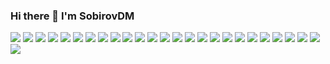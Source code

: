 ### Hi there 👋 I'm SobirovDM

<a href="https://www.linkedin.com/in/sobirovdm/" target="_blank"> </a>
<a href="" target="_blank"> </a>

<img src="https://img.shields.io/badge/LinkedIn-0077B5?style=for-the-badge&logo=linkedin&logoColor=white" />

<img src="https://img.shields.io/badge/Gmail-D14836?style=for-the-badge&logo=gmail&logoColor=white" />

<img src="https://img.shields.io/badge/Linux-FCC624?style=for-the-badge&logo=linux&logoColor=black" />

<img src="https://img.shields.io/badge/Python-3776AB?style=for-the-badge&logo=python&logoColor=white" />

<img src="https://img.shields.io/badge/HTML5-E34F26?style=for-the-badge&logo=html5&logoColor=white" />

<img src="https://img.shields.io/badge/CSS3-1572B6?style=for-the-badge&logo=css3&logoColor=white" />

<img src="https://img.shields.io/badge/JavaScript-323330?style=for-the-badge&logo=javascript&logoColor=F7DF1E" />

<img src="https://img.shields.io/badge/TypeScript-007ACC?style=for-the-badge&logo=typescript&logoColor=white" />

<img src="https://img.shields.io/badge/Express.js-404D59?style=for-the-badge" />

<img src="https://img.shields.io/badge/Vue.js-35495E?style=for-the-badge&logo=vue.js&logoColor=4FC08D" />

<img src="https://img.shields.io/badge/C-00599C?style=for-the-badge&logo=c&logoColor=white" />

<img src="https://img.shields.io/badge/C%2B%2B-00599C?style=for-the-badge&logo=c%2B%2B&logoColor=white" />

<img src="https://img.shields.io/badge/Telegram-2CA5E0?style=for-the-badge&logo=telegram&logoColor=white" />

<img src="https://img.shields.io/badge/website-000000?style=for-the-badge&logo=About.me&logoColor=white" />

<img src="https://img.shields.io/badge/WhatsApp-25D366?style=for-the-badge&logo=whatsapp&logoColor=white" />

<img src="https://img.shields.io/badge/Slack-4A154B?style=for-the-badge&logo=slack&logoColor=white" />

<img src="https://img.shields.io/badge/Discord-7289DA?style=for-the-badge&logo=discord&logoColor=white" />

<img src="https://img.shields.io/badge/Codepen-000000?style=for-the-badge&logo=codepen&logoColor=white" />

<img src="https://img.shields.io/badge/Codewars-B1361E?style=for-the-badge&logo=Codewars&logoColor=white" />

<img src="https://img.shields.io/badge/GitHub-100000?style=for-the-badge&logo=github&logoColor=white" />

<img src="https://img.shields.io/badge/GitLab-330F63?style=for-the-badge&logo=gitlab&logoColor=white" />

<img src="https://img.shields.io/badge/Bitbucket-0747a6?style=for-the-badge&logo=bitbucket&logoColor=white" />

<img src="https://img.shields.io/badge/-Sololearn-3a464b?style=for-the-badge&logo=Sololearn&logoColor=white" />

<img src="https://img.shields.io/badge/Ubuntu-E95420?style=for-the-badge&logo=ubuntu&logoColor=white" />

<img src="https://img.shields.io/badge/Node.js-43853D?style=for-the-badge&logo=node.js&logoColor=white" />

<img src="https://img.shields.io/badge/Markdown-000000?style=for-the-badge&logo=markdown&logoColor=white" />


















<!--
**SobirovDM/SobirovDM** is a ✨ _special_ ✨ repository because its `README.md` (this file) appears on your GitHub profile.

Here are some ideas to get you started:

- 🔭 I’m currently working on ...
- 🌱 I’m currently learning ...
- 👯 I’m looking to collaborate on ...
- 🤔 I’m looking for help with ...
- 💬 Ask me about ...
- 📫 How to reach me: ...
- 😄 Pronouns: ...
- ⚡ Fun fact: ...
-->
